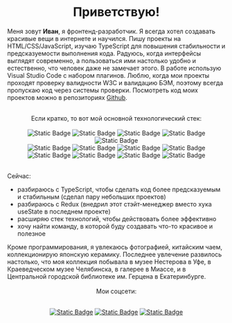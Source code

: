 <h1 align=center>Приветствую!</h1>
<div>
  
  Меня зовут <b>Иван</b>, я фронтенд-разработчик. Я всегда хотел создавать красивые вещи в интернете и научился. Пишу проекты на HTML/CSS/JavaScript, изучаю TypeScript для повышения стабильности и предсказуемости выполнения кода. Радуюсь, когда интерфейсы выглядят современно, а пользоваться ими настолько удобно и естественно, что человек даже не замечает этого. В работе использую Visual Studio Code с набором плагинов. Люблю, когда мои проекты проходят проверку валидности W3C и валидацию БЭМ, поэтому всегда пропускаю код через системы проверки.
 Посмотреть код моих проектов можно в репозиториях <a href="https://github.com/ivan-lev?tab=repositories">Github</a>.<br><br>
</div>

<div align="center">
Если кратко, то вот мой основной технологический стек:
<br><br>

<img alt="Static Badge" src="https://img.shields.io/badge/CSS-%231572B6?logo=css3">
<img alt="Static Badge" src="https://img.shields.io/badge/HTML-%23E34F26?logo=html5&logoColor=%23FFFFFF">
<img alt="Static Badge" src="https://img.shields.io/badge/BEM-%23000000?logo=bem">
<img alt="Static Badge" src="https://img.shields.io/badge/JS-%23F7DF1E?logo=javascript&logoColor=%23000000">
<img alt="Static Badge" src="https://img.shields.io/badge/TS-white?logo=typescript">
<br>
<img alt="Static Badge" src="https://img.shields.io/badge/Git-%23FFFFFF?logo=git&logoColor=%23F05032">
<img alt="Static Badge" src="https://img.shields.io/badge/VSCode-%23007ACC?logo=visualstudiocode">
<img alt="Static Badge" src="https://img.shields.io/badge/npm-%23CB3837?logo=npm">
<img alt="Static Badge" src="https://img.shields.io/badge/Webpack-%23FFFFFF?logo=webpack&logoColor=%238DD6F9">
<br>
<img alt="Static Badge" src="https://img.shields.io/badge/React-E4405F?style=flat&logo=react&color=666666">
<img alt="Static Badge" src="https://img.shields.io/badge/-Redux-764ABC?style=flat&logo=redux&logoColor=white">
<img alt="Static Badge" src="https://img.shields.io/badge/Node.js-E4405F?style=flat&logo=nodedotjs&color=333333">
<img alt="Static Badge" src="https://img.shields.io/badge/MongoDB-E4405F?style=flat&logo=mongodb&color=888888">
<br><br>
</div>

Сейчас:
- разбираюсь с TypeScript, чтобы сделать код более предсказуемым и стабильным (сделал пару небольших проектов)
- разбираюсь с Redux (внедрил этот стэйт-менеджер вместо хука useState в последнем проекте)
- расширяю стек технологий, чтобы действовать более эффективно
- хочу найти команду, в которой буду создавать что-то красивое и полезное

<div>Кроме программирования, я увлекаюсь фотографией, китайским чаем, коллекционирую японскую керамику. Последнее увлечение развилось настолько, что моя коллекция побывала в музее Нестерова в Уфе, в Краеведческом музее Челябинска, в галерее в Миассе, и в Центральной городской библиотеке им. Герцена в Екатеринбурге.
<br><br>
</div>

<div align="center">
Мои соцсети:
<br><br>
  
  <a href="https://t.me/IvanLev">![Static Badge](https://img.shields.io/badge/Telegram-24a1de?style=flat&logo=telegram&logoColor=white)</a>
  <a href="https://www.linkedin.com/in/ivanlev/">![Static Badge](https://img.shields.io/badge/LinkedIn-0077b5?style=flat&logo=linkedin&logoColor=white)</a>
  <a href="https://instagram.com/tea_lion">![Static Badge](https://img.shields.io/badge/Instagram-E4405F?style=flat&logo=instagram&logoColor=E4405F&color=ffffff)</a>

</div>
